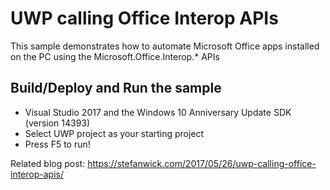 ﻿# UWP calling Office Interop APIs

This sample demonstrates how to automate Microsoft Office apps installed on the PC using the Microsoft.Office.Interop.* APIs


Build/Deploy and Run the sample
-------------------------------

 - Visual Studio 2017 and the Windows 10 Anniversary Update SDK (version 14393)
 - Select UWP project as your starting project
 - Press F5 to run!

Related blog post: https://stefanwick.com/2017/05/26/uwp-calling-office-interop-apis/ 


